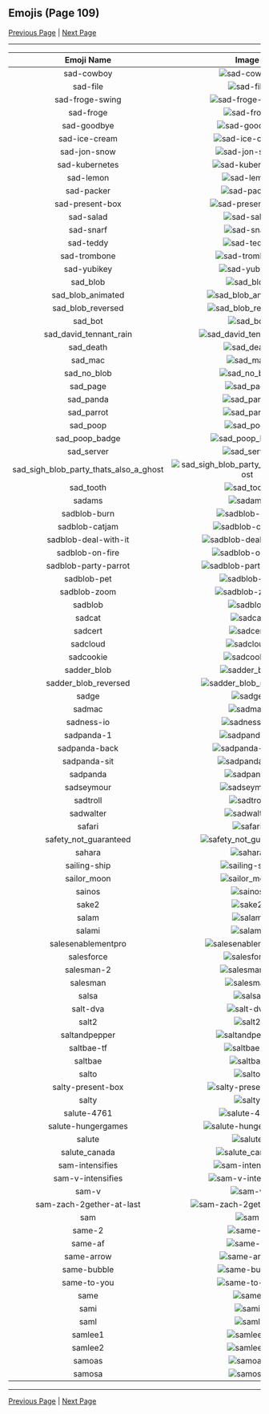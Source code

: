 
## Emojis (Page 109)

[Previous Page](/docs/hc/page-r-0108.md)
  | [Next Page](/docs/hc/page-s-0110.md)

<hr />

|Emoji Name|Image|
| :-: | :-: |
|sad-cowboy| ![sad-cowboy](/emojis/hc/sad-cowboy.png)|
|sad-file| ![sad-file](/emojis/hc/sad-file.png)|
|sad-froge-swing| ![sad-froge-swing](/emojis/hc/sad-froge-swing.gif)|
|sad-froge| ![sad-froge](/emojis/hc/sad-froge.png)|
|sad-goodbye| ![sad-goodbye](/emojis/hc/sad-goodbye.gif)|
|sad-ice-cream| ![sad-ice-cream](/emojis/hc/sad-ice-cream.png)|
|sad-jon-snow| ![sad-jon-snow](/emojis/hc/sad-jon-snow.png)|
|sad-kubernetes| ![sad-kubernetes](/emojis/hc/sad-kubernetes.png)|
|sad-lemon| ![sad-lemon](/emojis/hc/sad-lemon.png)|
|sad-packer| ![sad-packer](/emojis/hc/sad-packer.png)|
|sad-present-box| ![sad-present-box](/emojis/hc/sad-present-box.png)|
|sad-salad| ![sad-salad](/emojis/hc/sad-salad.png)|
|sad-snarf| ![sad-snarf](/emojis/hc/sad-snarf.png)|
|sad-teddy| ![sad-teddy](/emojis/hc/sad-teddy.png)|
|sad-trombone| ![sad-trombone](/emojis/hc/sad-trombone.png)|
|sad-yubikey| ![sad-yubikey](/emojis/hc/sad-yubikey.png)|
|sad_blob| ![sad_blob](/emojis/hc/sad_blob.png)|
|sad_blob_animated| ![sad_blob_animated](/emojis/hc/sad_blob_animated.gif)|
|sad_blob_reversed| ![sad_blob_reversed](/emojis/hc/sad_blob_reversed.png)|
|sad_bot| ![sad_bot](/emojis/hc/sad_bot.png)|
|sad_david_tennant_rain| ![sad_david_tennant_rain](/emojis/hc/sad_david_tennant_rain.gif)|
|sad_death| ![sad_death](/emojis/hc/sad_death.png)|
|sad_mac| ![sad_mac](/emojis/hc/sad_mac.png)|
|sad_no_blob| ![sad_no_blob](/emojis/hc/sad_no_blob.gif)|
|sad_page| ![sad_page](/emojis/hc/sad_page.png)|
|sad_panda| ![sad_panda](/emojis/hc/sad_panda.png)|
|sad_parrot| ![sad_parrot](/emojis/hc/sad_parrot.gif)|
|sad_poop| ![sad_poop](/emojis/hc/sad_poop.png)|
|sad_poop_badge| ![sad_poop_badge](/emojis/hc/sad_poop_badge.png)|
|sad_server| ![sad_server](/emojis/hc/sad_server.png)|
|sad_sigh_blob_party_thats_also_a_ghost| ![sad_sigh_blob_party_thats_also_a_ghost](/emojis/hc/sad_sigh_blob_party_thats_also_a_ghost.gif)|
|sad_tooth| ![sad_tooth](/emojis/hc/sad_tooth.png)|
|sadams| ![sadams](/emojis/hc/sadams.png)|
|sadblob-burn| ![sadblob-burn](/emojis/hc/sadblob-burn.gif)|
|sadblob-catjam| ![sadblob-catjam](/emojis/hc/sadblob-catjam.gif)|
|sadblob-deal-with-it| ![sadblob-deal-with-it](/emojis/hc/sadblob-deal-with-it.gif)|
|sadblob-on-fire| ![sadblob-on-fire](/emojis/hc/sadblob-on-fire.gif)|
|sadblob-party-parrot| ![sadblob-party-parrot](/emojis/hc/sadblob-party-parrot.gif)|
|sadblob-pet| ![sadblob-pet](/emojis/hc/sadblob-pet.gif)|
|sadblob-zoom| ![sadblob-zoom](/emojis/hc/sadblob-zoom.gif)|
|sadblob| ![sadblob](/emojis/hc/sadblob.gif)|
|sadcat| ![sadcat](/emojis/hc/sadcat.png)|
|sadcert| ![sadcert](/emojis/hc/sadcert.png)|
|sadcloud| ![sadcloud](/emojis/hc/sadcloud.png)|
|sadcookie| ![sadcookie](/emojis/hc/sadcookie.png)|
|sadder_blob| ![sadder_blob](/emojis/hc/sadder_blob.gif)|
|sadder_blob_reversed| ![sadder_blob_reversed](/emojis/hc/sadder_blob_reversed.gif)|
|sadge| ![sadge](/emojis/hc/sadge.png)|
|sadmac| ![sadmac](/emojis/hc/sadmac.jpg)|
|sadness-io| ![sadness-io](/emojis/hc/sadness-io.jpg)|
|sadpanda-1| ![sadpanda-1](/emojis/hc/sadpanda-1.png)|
|sadpanda-back| ![sadpanda-back](/emojis/hc/sadpanda-back.png)|
|sadpanda-sit| ![sadpanda-sit](/emojis/hc/sadpanda-sit.png)|
|sadpanda| ![sadpanda](/emojis/hc/sadpanda.png)|
|sadseymour| ![sadseymour](/emojis/hc/sadseymour.png)|
|sadtroll| ![sadtroll](/emojis/hc/sadtroll.png)|
|sadwalter| ![sadwalter](/emojis/hc/sadwalter.png)|
|safari| ![safari](/emojis/hc/safari.png)|
|safety_not_guaranteed| ![safety_not_guaranteed](/emojis/hc/safety_not_guaranteed.png)|
|sahara| ![sahara](/emojis/hc/sahara.png)|
|sailing-ship| ![sailing-ship](/emojis/hc/sailing-ship.png)|
|sailor_moon| ![sailor_moon](/emojis/hc/sailor_moon.png)|
|sainos| ![sainos](/emojis/hc/sainos.png)|
|sake2| ![sake2](/emojis/hc/sake2.jpg)|
|salam| ![salam](/emojis/hc/salam.jpg)|
|salami| ![salami](/emojis/hc/salami.png)|
|salesenablementpro| ![salesenablementpro](/emojis/hc/salesenablementpro.png)|
|salesforce| ![salesforce](/emojis/hc/salesforce.png)|
|salesman-2| ![salesman-2](/emojis/hc/salesman-2.gif)|
|salesman| ![salesman](/emojis/hc/salesman.jpg)|
|salsa| ![salsa](/emojis/hc/salsa.png)|
|salt-dva| ![salt-dva](/emojis/hc/salt-dva.jpg)|
|salt2| ![salt2](/emojis/hc/salt2.png)|
|saltandpepper| ![saltandpepper](/emojis/hc/saltandpepper.jpg)|
|saltbae-tf| ![saltbae-tf](/emojis/hc/saltbae-tf.gif)|
|saltbae| ![saltbae](/emojis/hc/saltbae.png)|
|salto| ![salto](/emojis/hc/salto.png)|
|salty-present-box| ![salty-present-box](/emojis/hc/salty-present-box.png)|
|salty| ![salty](/emojis/hc/salty.gif)|
|salute-4761| ![salute-4761](/emojis/hc/salute-4761.png)|
|salute-hungergames| ![salute-hungergames](/emojis/hc/salute-hungergames.png)|
|salute| ![salute](/emojis/hc/salute.png)|
|salute_canada| ![salute_canada](/emojis/hc/salute_canada.gif)|
|sam-intensifies| ![sam-intensifies](/emojis/hc/sam-intensifies.gif)|
|sam-v-intensifies| ![sam-v-intensifies](/emojis/hc/sam-v-intensifies.gif)|
|sam-v| ![sam-v](/emojis/hc/sam-v.png)|
|sam-zach-2gether-at-last| ![sam-zach-2gether-at-last](/emojis/hc/sam-zach-2gether-at-last.png)|
|sam| ![sam](/emojis/hc/sam.jpg)|
|same-2| ![same-2](/emojis/hc/same-2.png)|
|same-af| ![same-af](/emojis/hc/same-af.png)|
|same-arrow| ![same-arrow](/emojis/hc/same-arrow.png)|
|same-bubble| ![same-bubble](/emojis/hc/same-bubble.gif)|
|same-to-you| ![same-to-you](/emojis/hc/same-to-you.png)|
|same| ![same](/emojis/hc/same.png)|
|sami| ![sami](/emojis/hc/sami.png)|
|saml| ![saml](/emojis/hc/saml.png)|
|samlee1| ![samlee1](/emojis/hc/samlee1.jpg)|
|samlee2| ![samlee2](/emojis/hc/samlee2.png)|
|samoas| ![samoas](/emojis/hc/samoas.png)|
|samosa| ![samosa](/emojis/hc/samosa.png)|

<hr/>

[Previous Page](/docs/hc/page-r-0108.md)
  | [Next Page](/docs/hc/page-s-0110.md)